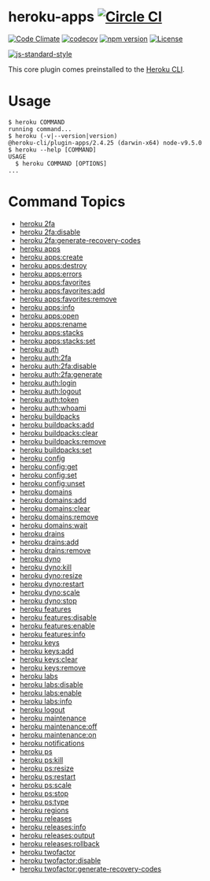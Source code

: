 heroku-apps [![Circle CI](https://circleci.com/gh/heroku/heroku-apps.svg?style=svg)](https://circleci.com/gh/heroku/heroku-apps)
===========

[![Code Climate](https://codeclimate.com/github/heroku/heroku-apps/badges/gpa.svg)](https://codeclimate.com/github/heroku/heroku-apps)
[![codecov](https://codecov.io/gh/heroku/heroku-apps/branch/master/graph/badge.svg)](https://codecov.io/gh/heroku/heroku-apps)
[![npm version](https://badge.fury.io/js/heroku-apps.svg)](https://badge.fury.io/js/heroku-apps)
[![License](https://img.shields.io/github/license/heroku/heroku-apps.svg)](https://github.com/heroku/heroku-apps/blob/master/LICENSE)

[![js-standard-style](https://cdn.rawgit.com/feross/standard/master/badge.svg)](https://github.com/feross/standard)

This core plugin comes preinstalled to the [Heroku CLI](https://cli.heroku.com).

<!-- usage -->
# Usage

```sh-session
$ heroku COMMAND
running command...
$ heroku (-v|--version|version)
@heroku-cli/plugin-apps/2.4.25 (darwin-x64) node-v9.5.0
$ heroku --help [COMMAND]
USAGE
  $ heroku COMMAND [OPTIONS]
...
```
<!-- usagestop -->
<!-- commands -->
# Command Topics

* [heroku 2fa](docs/2fa.md)
* [heroku 2fa:disable](docs/2fa/disable.md)
* [heroku 2fa:generate-recovery-codes](docs/2fa/generate-recovery-codes.md)
* [heroku apps](docs/apps.md)
* [heroku apps:create](docs/apps/create.md)
* [heroku apps:destroy](docs/apps/destroy.md)
* [heroku apps:errors](docs/apps/errors.md)
* [heroku apps:favorites](docs/apps/favorites.md)
* [heroku apps:favorites:add](docs/apps/favorites/add.md)
* [heroku apps:favorites:remove](docs/apps/favorites/remove.md)
* [heroku apps:info](docs/apps/info.md)
* [heroku apps:open](docs/apps/open.md)
* [heroku apps:rename](docs/apps/rename.md)
* [heroku apps:stacks](docs/apps/stacks.md)
* [heroku apps:stacks:set](docs/apps/stacks/set.md)
* [heroku auth](docs/auth.md)
* [heroku auth:2fa](docs/auth/2fa.md)
* [heroku auth:2fa:disable](docs/auth/2fa/disable.md)
* [heroku auth:2fa:generate](docs/auth/2fa/generate.md)
* [heroku auth:login](docs/auth/login.md)
* [heroku auth:logout](docs/auth/logout.md)
* [heroku auth:token](docs/auth/token.md)
* [heroku auth:whoami](docs/auth/whoami.md)
* [heroku buildpacks](docs/buildpacks.md)
* [heroku buildpacks:add](docs/buildpacks/add.md)
* [heroku buildpacks:clear](docs/buildpacks/clear.md)
* [heroku buildpacks:remove](docs/buildpacks/remove.md)
* [heroku buildpacks:set](docs/buildpacks/set.md)
* [heroku config](docs/config.md)
* [heroku config:get](docs/config/get.md)
* [heroku config:set](docs/config/set.md)
* [heroku config:unset](docs/config/unset.md)
* [heroku domains](docs/domains.md)
* [heroku domains:add](docs/domains/add.md)
* [heroku domains:clear](docs/domains/clear.md)
* [heroku domains:remove](docs/domains/remove.md)
* [heroku domains:wait](docs/domains/wait.md)
* [heroku drains](docs/drains.md)
* [heroku drains:add](docs/drains/add.md)
* [heroku drains:remove](docs/drains/remove.md)
* [heroku dyno](docs/dyno.md)
* [heroku dyno:kill](docs/dyno/kill.md)
* [heroku dyno:resize](docs/dyno/resize.md)
* [heroku dyno:restart](docs/dyno/restart.md)
* [heroku dyno:scale](docs/dyno/scale.md)
* [heroku dyno:stop](docs/dyno/stop.md)
* [heroku features](docs/features.md)
* [heroku features:disable](docs/features/disable.md)
* [heroku features:enable](docs/features/enable.md)
* [heroku features:info](docs/features/info.md)
* [heroku keys](docs/keys.md)
* [heroku keys:add](docs/keys/add.md)
* [heroku keys:clear](docs/keys/clear.md)
* [heroku keys:remove](docs/keys/remove.md)
* [heroku labs](docs/labs.md)
* [heroku labs:disable](docs/labs/disable.md)
* [heroku labs:enable](docs/labs/enable.md)
* [heroku labs:info](docs/labs/info.md)
* [heroku logout](docs/logout.md)
* [heroku maintenance](docs/maintenance.md)
* [heroku maintenance:off](docs/maintenance/off.md)
* [heroku maintenance:on](docs/maintenance/on.md)
* [heroku notifications](docs/notifications.md)
* [heroku ps](docs/ps.md)
* [heroku ps:kill](docs/ps/kill.md)
* [heroku ps:resize](docs/ps/resize.md)
* [heroku ps:restart](docs/ps/restart.md)
* [heroku ps:scale](docs/ps/scale.md)
* [heroku ps:stop](docs/ps/stop.md)
* [heroku ps:type](docs/ps/type.md)
* [heroku regions](docs/regions.md)
* [heroku releases](docs/releases.md)
* [heroku releases:info](docs/releases/info.md)
* [heroku releases:output](docs/releases/output.md)
* [heroku releases:rollback](docs/releases/rollback.md)
* [heroku twofactor](docs/twofactor.md)
* [heroku twofactor:disable](docs/twofactor/disable.md)
* [heroku twofactor:generate-recovery-codes](docs/twofactor/generate-recovery-codes.md)

<!-- commandsstop -->
